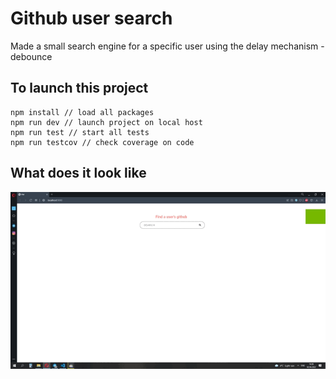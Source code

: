 # Github user search
Made a small search engine for a specific user using the delay mechanism - debounce
## To launch this project
```
npm install // load all packages
npm run dev // launch project on local host
npm run test // start all tests
npm run testcov // check coverage on code
```
## What does it look like 
![alt text](user_search.gif "User search")
